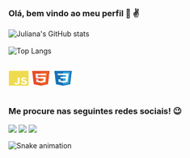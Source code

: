 ### Olá, bem vindo ao meu perfil 🐰 ✌️

 ![Juliana's GitHub stats](https://github-readme-stats.vercel.app/api?username=Julianagft&show_icons=true&theme=neon) <br> <br>
 ![Top Langs](https://github-readme-stats.vercel.app/api/top-langs/?username=Julianagft&layout=compact) 
    
<div style="display: inline_block"><br>
  <img align="center" alt="Js" height="30" width="40" src="https://raw.githubusercontent.com/devicons/devicon/master/icons/javascript/javascript-plain.svg">
  <img align="center" alt="HTML" height="30" width="40" src="https://raw.githubusercontent.com/devicons/devicon/master/icons/html5/html5-original.svg">
  <img align="center" alt="CSS" height="30" width="40" src="https://raw.githubusercontent.com/devicons/devicon/master/icons/css3/css3-original.svg">
</div>
 
 <br>
 
  ### Me procure nas seguintes redes sociais! 😉
 
<div> 
  <a href="https://instagram.com/jucampos_r
" target="_blank"><img src="https://img.shields.io/badge/-Instagram-%23E4405F?style=for-the-badge&logo=instagram&logoColor=white" target="_blank"></a>
  <a href = "mailto:juliana.camposrodrigues7@gmail.com"><img src="https://img.shields.io/badge/-Gmail-%23333?style=for-the-badge&logo=gmail&logoColor=white" target="_blank"></a>
  <a href="https://www.linkedin.com/in/juliana-campos-rodrigues/" target="_blank"><img src="https://img.shields.io/badge/-LinkedIn-%230077B5?style=for-the-badge&logo=linkedin&logoColor=white" target="_blank"></a> 
 
  ![Snake animation](https://github.com/Julianagft/Julianagft/blob/output/github-contribution-grid-snake.svg)
</div>

